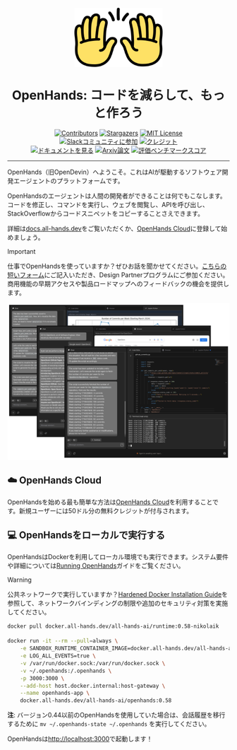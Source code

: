 <a name="readme-top"></a>

<div align="center">
  <img src="./docs/static/img/logo.png" alt="Logo" width="200">
  <h1 align="center">OpenHands: コードを減らして、もっと作ろう</h1>
</div>

<div align="center">
  <a href="https://github.com/All-Hands-AI/OpenHands/graphs/contributors"><img src="https://img.shields.io/github/contributors/All-Hands-AI/OpenHands?style=for-the-badge&color=blue" alt="Contributors"></a>
  <a href="https://github.com/All-Hands-AI/OpenHands/stargazers"><img src="https://img.shields.io/github/stars/All-Hands-AI/OpenHands?style=for-the-badge&color=blue" alt="Stargazers"></a>
  <a href="https://github.com/All-Hands-AI/OpenHands/blob/main/LICENSE"><img src="https://img.shields.io/github/license/All-Hands-AI/OpenHands?style=for-the-badge&color=blue" alt="MIT License"></a>
  <br/>
  <a href="https://dub.sh/openhands"><img src="https://img.shields.io/badge/Slack-Join%20Us-red?logo=slack&logoColor=white&style=for-the-badge" alt="Slackコミュニティに参加"></a>
  <a href="https://github.com/All-Hands-AI/OpenHands/blob/main/CREDITS.md"><img src="https://img.shields.io/badge/Project-Credits-blue?style=for-the-badge&color=FFE165&logo=github&logoColor=white" alt="クレジット"></a>
  <br/>
  <a href="https://docs.all-hands.dev/usage/getting-started"><img src="https://img.shields.io/badge/Documentation-000?logo=googledocs&logoColor=FFE165&style=for-the-badge" alt="ドキュメントを見る"></a>
  <a href="https://arxiv.org/abs/2407.16741"><img src="https://img.shields.io/badge/Paper%20on%20Arxiv-000?logoColor=FFE165&logo=arxiv&style=for-the-badge" alt="Arxiv論文"></a>
  <a href="https://docs.google.com/spreadsheets/d/1wOUdFCMyY6Nt0AIqF705KN4JKOWgeI4wUGUP60krXXs/edit?gid=0#gid=0"><img src="https://img.shields.io/badge/Benchmark%20score-000?logoColor=FFE165&logo=huggingface&style=for-the-badge" alt="評価ベンチマークスコア"></a>
  <hr>
</div>

OpenHands（旧OpenDevin）へようこそ。これはAIが駆動するソフトウェア開発エージェントのプラットフォームです。

OpenHandsのエージェントは人間の開発者ができることは何でもこなします。コードを修正し、コマンドを実行し、ウェブを閲覧し、APIを呼び出し、StackOverflowからコードスニペットをコピーすることさえできます。

詳細は[docs.all-hands.dev](https://docs.all-hands.dev)をご覧いただくか、[OpenHands Cloud](https://app.all-hands.dev)に登録して始めましょう。

> [!IMPORTANT]
> 仕事でOpenHandsを使っていますか？ぜひお話を聞かせてください。[こちらの短いフォーム](https://docs.google.com/forms/d/e/1FAIpQLSet3VbGaz8z32gW9Wm-Grl4jpt5WgMXPgJ4EDPVmCETCBpJtQ/viewform)にご記入いただき、Design Partnerプログラムにご参加ください。商用機能の早期アクセスや製品ロードマップへのフィードバックの機会を提供します。

![アプリのスクリーンショット](./docs/static/img/screenshot.png)

## ☁️ OpenHands Cloud
OpenHandsを始める最も簡単な方法は[OpenHands Cloud](https://app.all-hands.dev)を利用することです。新規ユーザーには50ドル分の無料クレジットが付与されます。

## 💻 OpenHandsをローカルで実行する

OpenHandsはDockerを利用してローカル環境でも実行できます。システム要件や詳細については[Running OpenHands](https://docs.all-hands.dev/usage/installation)ガイドをご覧ください。

> [!WARNING]
> 公共ネットワークで実行していますか？[Hardened Docker Installation Guide](https://docs.all-hands.dev/usage/runtimes/docker#hardened-docker-installation)を参照して、ネットワークバインディングの制限や追加のセキュリティ対策を実施してください。

```bash
docker pull docker.all-hands.dev/all-hands-ai/runtime:0.58-nikolaik

docker run -it --rm --pull=always \
    -e SANDBOX_RUNTIME_CONTAINER_IMAGE=docker.all-hands.dev/all-hands-ai/runtime:0.58-nikolaik \
    -e LOG_ALL_EVENTS=true \
    -v /var/run/docker.sock:/var/run/docker.sock \
    -v ~/.openhands:/.openhands \
    -p 3000:3000 \
    --add-host host.docker.internal:host-gateway \
    --name openhands-app \
    docker.all-hands.dev/all-hands-ai/openhands:0.58
```

**注**: バージョン0.44以前のOpenHandsを使用していた場合は、会話履歴を移行するために `mv ~/.openhands-state ~/.openhands` を実行してください。

OpenHandsは[http://localhost:3000](http://localhost:3000)で起動します！
